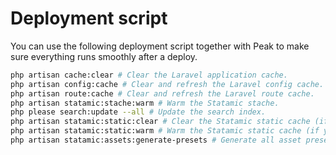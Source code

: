 # Deployment script

 You can use the following deployment script together with Peak to make sure everything runs smoothly after a deploy.

 ```bash
 php artisan cache:clear # Clear the Laravel application cache.
 php artisan config:cache # Clear and refresh the Laravel config cache.
 php artisan route:cache # Clear and refresh the Laravel route cache.
 php artisan statamic:stache:warm # Warm the Statamic stache.
 php please search:update --all # Update the search index.
 php artisan statamic:static:clear # Clear the Statamic static cache (if you use this).
 php artisan statamic:static:warm # Warm the Statamic static cache (if you use this).
 php artisan statamic:assets:generate-presets # Generate all asset presets.
 ```
